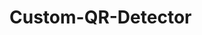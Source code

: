 # Custom-QR-Detector

<!-- conda create -n QR_project python=3.6
 conda activate QR_project
 conda install -c menpo opencv or 
 pip install opencv-python
 conda install -c anaconda tensorflow
 pip install pyautogui -->
 
 
 
